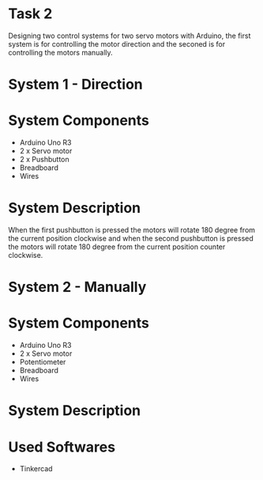# Task 2
Designing two control systems for two servo motors with Arduino, the first system is for controlling the motor direction and the seconed is for controlling the motors manually.


# System 1 - Direction
# System Components
- Arduino Uno R3
- 2 x Servo motor
- 2 x Pushbutton
- Breadboard
- Wires
# System Description
When the first pushbutton is pressed the motors will rotate 180 degree from the current position clockwise and when the second pushbutton is pressed the motors will rotate 180 degree from the current position counter clockwise.


# System 2 - Manually
# System Components
- Arduino Uno R3
- 2 x Servo motor
- Potentiometer
- Breadboard
- Wires
# System Description



# Used Softwares
- Tinkercad

